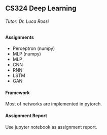 ## CS324 Deep Learning

###### Tutor: Dr. Luca Rossi

#### Assignments

- Perceptron (numpy)
- MLP (numpy)
- MLP
- CNN
- RNN
- LSTM
- GAN

#### Framework

Most of networks are implemented in pytorch.

#### Assignment Report

Use jupyter notebook as assignment report.

